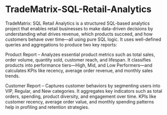 # TradeMatrix-SQL-Retail-Analytics
TradeMatrix: SQL Retail Analytics is a structured SQL-based analytics project  that enables retail businesses to make data-driven decisions by understanding what drives revenue, which products succeed, and how customers behave over time—all using pure SQL logic.
It uses well-defined queries and aggregations to produce two key reports:

Product Report – Analyzes essential product metrics such as total sales, order volume, quantity sold, customer reach, and lifespan. It classifies products into performance tiers—High, Mid, and Low Performers—and calculates KPIs like recency, average order revenue, and monthly sales trends.

Customer Report – Captures customer behaviors by segmenting users into VIP, Regular, and New categories. It aggregates key indicators such as total orders, spending, product diversity, and engagement over time. KPIs like customer recency, average order value, and monthly spending patterns help in profiling and retention strategies.
